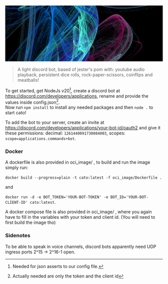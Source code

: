![flame_fractal](./cache/banner.png)
> A light discord bot, based of jester's pom with: youtube audio playback, persistent dice rolls, rock-paper-scissors, coinflips and meatballs!

To get started, get NodeJs v20[^1], create a discord bot at https://discord.com/developers/applications, rename and provide the values inside config.json[^2].  
Now run ``npm install`` to install any needed packages and then ``node .`` to start cato!  

To add the bot to your server, create an invite at https://discord.com/developers/applications/your-bot-id/oauth2 and give it these permissions: decimal: ``1261440091730084003``, scopes: ``scope=applications.commands+bot``.

### Docker
A dockerfile is also provided in oci_image/ , to build and run the image simply run:

``docker build --progress=plain -t cato:latest -f oci_image/Dockerfile .``

and 

``docker run -d -e BOT_TOKEN='YOUR-BOT-TOKEN' -e BOT_ID='YOUR-BOT-CLIENT-ID' cato:latest``.

A docker compose file is also provided in oci_image/ , where you again have to fill in the variables with your token and client id. (You will need to first build the image tho)


### Sidenotes
To be able to speak in voice channels, discord bots apparently need UDP ingress ports 2^15 -> 2^16-1 open.


[^1]: Needed for json asserts to our config file.
[^2]: Actually needed are only the token and the client id
